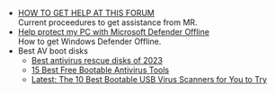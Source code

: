 - [HOW TO GET HELP AT THIS FORUM](https://www.malwareremoval.com/forum/viewtopic.php?p=491381#p491381)  
Current proceedures to get assistance from MR.
- [Help protect my PC with Microsoft Defender Offline](https://support.microsoft.com/en-us/windows/help-protect-my-pc-with-microsoft-defender-offline-9306d528-64bf-4668-5b80-ff533f183d6c#:~:text=Download%20Windows%20Defender%20Offline%20and%20install%20it%20to,to%20boot%20from%20the%20drive%20containing%20this%20media.)  
How to get Windows Defender Offline.
- Best AV boot disks
  - [Best antivirus rescue disks of 2023](https://www.techradar.com/best/best-antivirus-rescue-disk)
  - [15 Best Free Bootable Antivirus Tools](https://www.lifewire.com/free-bootable-antivirus-tools-2625785)
  - [Latest: The 10 Best Bootable USB Virus Scanners for You to Try](https://recoverit.wondershare.com/usb-tips/bootable-usb-virus-scanners.html)
